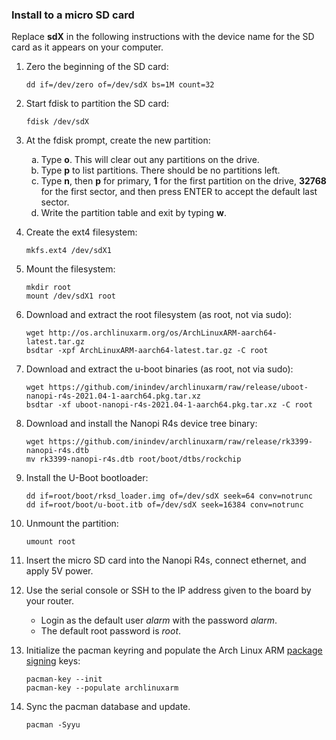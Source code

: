 ### Install to a micro SD card

Replace **sdX** in the following instructions with the device name for the SD card as it appears on your computer.

   1. Zero the beginning of the SD card:
       ```
       dd if=/dev/zero of=/dev/sdX bs=1M count=32
       ```

   2. Start fdisk to partition the SD card:
       ```
       fdisk /dev/sdX
       ```

   3. At the fdisk prompt, create the new partition:
       <ol type="a">
         <li>Type <b>o</b>. This will clear out any partitions on the drive.</li>
         <li>Type <b>p</b> to list partitions. There should be no partitions left.</li>
         <li>Type <b>n</b>, then <b>p</b> for primary, <b>1</b> for the first partition on the drive, <b>32768</b> for the first sector, and then press ENTER to accept the default last sector.</li>
         <li>Write the partition table and exit by typing <b>w</b>.</li>
       </ol>

   4. Create the ext4 filesystem:
       ```
       mkfs.ext4 /dev/sdX1
       ```

   5. Mount the filesystem:
       ```
       mkdir root
       mount /dev/sdX1 root
       ```

   6. Download and extract the root filesystem (as root, not via sudo):
       ```
       wget http://os.archlinuxarm.org/os/ArchLinuxARM-aarch64-latest.tar.gz
       bsdtar -xpf ArchLinuxARM-aarch64-latest.tar.gz -C root
       ```

   7. Download and extract the u-boot binaries (as root, not via sudo):
       ```
       wget https://github.com/inindev/archlinuxarm/raw/release/uboot-nanopi-r4s-2021.04-1-aarch64.pkg.tar.xz
       bsdtar -xf uboot-nanopi-r4s-2021.04-1-aarch64.pkg.tar.xz -C root
       ```

   8. Download and install the Nanopi R4s device tree binary:
       ```
       wget https://github.com/inindev/archlinuxarm/raw/release/rk3399-nanopi-r4s.dtb
       mv rk3399-nanopi-r4s.dtb root/boot/dtbs/rockchip
       ```

   9. Install the U-Boot bootloader:
       ```
       dd if=root/boot/rksd_loader.img of=/dev/sdX seek=64 conv=notrunc
       dd if=root/boot/u-boot.itb of=/dev/sdX seek=16384 conv=notrunc
       ```

   10. Unmount the partition:
       ```
       umount root
       ```

   11. Insert the micro SD card into the Nanopi R4s, connect ethernet, and apply 5V power.

   12. Use the serial console or SSH to the IP address given to the board by your router.
       - Login as the default user _alarm_ with the password _alarm_.
       - The default root password is _root_.

   13. Initialize the pacman keyring and populate the Arch Linux ARM [package signing](https://archlinuxarm.org/about/package-signing) keys:
       ```
       pacman-key --init
       pacman-key --populate archlinuxarm
       ```

   14. Sync the pacman database and update.
       ```
       pacman -Syyu
       ```
